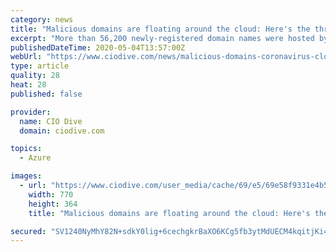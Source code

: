 ```yaml
---
category: news
title: "Malicious domains are floating around the cloud: Here's the threat to companies"
excerpt: "More than 56,200 newly-registered domain names were hosted by AWS, Google Cloud, Microsoft Azure and Alibaba, according to research from Palo Alto Networks' Unit 42."
publishedDateTime: 2020-05-04T13:57:00Z
webUrl: "https://www.ciodive.com/news/malicious-domains-coronavirus-cloud/577220/"
type: article
quality: 28
heat: 28
published: false

provider:
  name: CIO Dive
  domain: ciodive.com

topics:
  - Azure

images:
  - url: "https://www.ciodive.com/user_media/cache/69/e5/69e58f9331e4b5f3006f5c3df04bae61.jpg"
    width: 770
    height: 364
    title: "Malicious domains are floating around the cloud: Here's the threat to companies"

secured: "SV1240NyMhY82N+sdkY0lig+6cechgkrBaXO6KCg5fb3ytMdUECM4kqitjKi4yk0Ant6GQPs8gt9IrXO5gqhDOgy0sOBzLjp1lp0T+/ehtKRNWqAIQZeJZvT3zg/5/6793HTVcL5ZphPFpRmawhWgE7WpVLLudmfbYUIeBKLtDW8f2yXP7vzgKxtxGg8G60LB7rJrWhnqktmhjYcxsldGPPDNJ97VjF/zq5VTJam4Ebw+2QgUOlDQeU0A1S7Zb6VxlNGHW8Scnxw/9xgN684X553MknWslxmwfTpi9ATNTfNIBFBstLBHfWddhoDHAN+;SZpN2MqkL+S0DsUTV/69AQ=="
---
```


